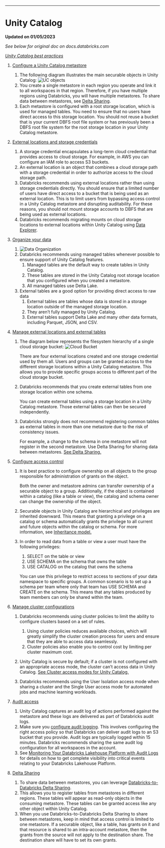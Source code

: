 ***
# Unity Catalog

**Updated on 01/05/2023**

*See below for original doc on docs.databricks.com*

*[Unity Catalog best practices](https://docs.databricks.com/data-governance/unity-catalog/best-practices.html#unity-catalog-best-practices)*

1. [Configure a Unity Catalog metastore](https://docs.databricks.com/data-governance/unity-catalog/best-practices.html#configure-a-unity-catalog-metastore)

    1. The following diagram illustrates the main securable objects in Unity Catalog:
    ![UC objects](https://docs.databricks.com/_images/object-model.png)
    2. You create a single metastore in each region you operate and link it to all workspaces in that region. Therefore, if you have multiple regions using Databricks, you will have multiple metastores. To share data between metastores, see [Delta Sharing](https://docs.databricks.com/data-governance/unity-catalog/best-practices.html#delta-sharing).
    3. Each metastore is configured with a root storage location, which is used for managed tables. You need to ensure that no users have direct access to this storage location. You should not reuse a bucket that is your current DBFS root file system or has previously been a DBFS root file system for the root storage location in your Unity Catalog metastore.

2. [External locations and storage credentials](https://docs.databricks.com/data-governance/unity-catalog/best-practices.html#external-locations-and-storage-credentials)

    1. A storage credential encapsulates a long-term cloud credential that provides access to cloud storage. For example, in AWS you can configure an IAM role to access S3 buckets.
    2. An external location is an object that combines a cloud storage path with a storage credential in order to authorize access to the cloud storage path.
    3. Databricks recommends using external locations rather than using storage credentials directly. You should ensure that a limited number of users have direct access to a bucket that is being used as an external location. This is to limit users from bypassing access control in a Unity Catalog metastore and disrupting auditability. For these reasons, you should not mount storage accounts to DBFS that are being used as external locations.
    4. Databricks recommends migrating mounts on cloud storage locations to external locations within Unity Catalog using [Data Explorer](https://docs.databricks.com/data/index.html).

3. [Organize your data](https://docs.databricks.com/data-governance/unity-catalog/best-practices.html#organize-your-data)

    1. ![Data Organization](https://docs.databricks.com/_images/uc-catalogs.png)
    2. Databricks recommends using managed tables whenever possible to ensure support of Unity Catalog features.
        1. Managed tables are the default way to create tables in Unity Catalog. 
        2. These tables are stored in the Unity Catalog root storage location that you configured when you created a metastore. 
        3. All managed tables use Delta Lake.
    3. External tables are a good option for providing direct access to raw data
        1. External tables are tables whose data is stored in a storage location outside of the managed storage location. 
        2. They aren’t fully managed by Unity Catalog. 
        3. External tables support Delta Lake and many other data formats, including Parquet, JSON, and CSV.

4. [Manage external locations and external tables](https://docs.databricks.com/data-governance/unity-catalog/best-practices.html#manage-external-locations-and-external-tables)

    1. The diagram below represents the filesystem hierarchy of a single cloud storage bucket:
        ![Cloud Bucket](https://docs.databricks.com/_images/external-locations-aws.png)
        
        There are four external locations created and one storage credential used by them all. Users and groups can be granted access to the different storage locations within a Unity Catalog metastore. This allows you to provide specific groups access to different part of the cloud storage bucket.

    2. Databricks recommends that you create external tables from one storage location within one schema.

        You can create external tables using a storage location in a Unity Catalog metastore. Those external tables can then be secured independently.

    3. Databricks strongly does not recommend registering common tables as external tables in more than one metastore due to the risk of consistency issues.

         For example, a change to the schema in one metastore will not register in the second metastore. Use Delta Sharing for sharing data between metastores. [See Delta Sharing.](https://docs.databricks.com/data-governance/unity-catalog/best-practices.html#delta-sharing)

5. [Configure access control](https://docs.databricks.com/data-governance/unity-catalog/best-practices.html#configure-access-control)

    1. It is best practice to configure ownership on all objects to the group responsible for administration of grants on the object.

        Both the owner and metastore admins can transfer ownership of a securable object to a group. Additionally, if the object is contained within a catalog (like a table or view), the catalog and schema owner can change the ownership of the object.

    2. Securable objects in Unity Catalog are hierarchical and privileges are inherited downward. This means that granting a privilege on a catalog or schema automatically grants the privilege to all current and future objects within the catalog or schema. For more information, see [Inheritance model.](https://docs.databricks.com/data-governance/unity-catalog/manage-privileges/privileges.html#inheritance)

    3. In order to read data from a table or view a user must have the following privileges:
        1. SELECT on the table or view
        2. USE SCHEMA on the schema that owns the table
        3. USE CATALOG on the catalog that owns the schema

        You can use this privilege to restrict access to sections of your data namespace to specific groups. A common scenario is to set up a schema per team where only that team has USE SCHEMA and CREATE on the schema. This means that any tables produced by team members can only be shared within the team.

6. [Manage cluster configurations](https://docs.databricks.com/data-governance/unity-catalog/best-practices.html#manage-cluster-configurations)

    1. Databricks recommends using cluster policies to limit the ability to configure clusters based on a set of rules. 
        1. Using cluster policies reduces available choices, which will greatly simplify the cluster creation process for users and ensure that they are able to access data seamlessly. 
        2. Cluster policies also enable you to control cost by limiting per cluster maximum cost.

    2. Unity Catalog is secure by default; if a cluster is not configured with an appropriate access mode, the cluster can’t access data in Unity Catalog. [See Cluster access modes for Unity Catalog.](https://docs.databricks.com/data-governance/unity-catalog/index.html#cluster-security-mode)

    3. Databricks recommends using the User Isolation access mode when sharing a cluster and the Single User access mode for automated jobs and machine learning workloads.

7. [Audit access](https://docs.databricks.com/data-governance/unity-catalog/best-practices.html#audit-access)

    1. Unity Catalog captures an audit log of actions performed against the metastore and these logs are delivered as part of Databricks audit logs.
    2. Make sure you [configure audit logging](https://docs.databricks.com/administration-guide/account-settings/audit-logs.html). This involves configuring the right access policy so that Databricks can deliver audit logs to an S3 bucket that you provide. Audit logs are typically logged within 15 minutes. Databricks recommends sharing the same audit log configuration for all workspaces in the account.
    3. See [Monitoring Your Databricks Lakehouse Platform with Audit Logs](https://www.databricks.com/blog/2022/05/02/monitoring-your-databricks-lakehouse-platform-with-audit-logs.html?_ga=2.148065015.152536432.1672769337-917306584.1665418964) for details on how to get complete visibility into critical events relating to your Databricks Lakehouse Platform.

8. [Delta Sharing](https://docs.databricks.com/data-governance/unity-catalog/best-practices.html#delta-sharing-1)

    1. To share data between metastores, you can leverage [Databricks-to-Databricks Delta Sharing](https://docs.databricks.com/data-sharing/index.html#d-to-d). 
    2. This allows you to register tables from metastores in different regions. These tables will appear as read-only objects in the consuming metastore. These tables can be granted access like any other object within Unity Catalog.
    3. When you use Databricks-to-Databricks Delta Sharing to share between metastores, keep in mind that access control is limited to one metastore. If a securable object, like a table, has grants on it and that resource is shared to an intra-account metastore, then the grants from the source will not apply to the destination share. The destination share will have to set its own grants.